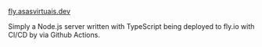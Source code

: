 [fly.asasvirtuais.dev](https://fly.asasvirtuais.dev)

Simply a Node.js server written with TypeScript being deployed to fly.io with CI/CD by via Github Actions.

